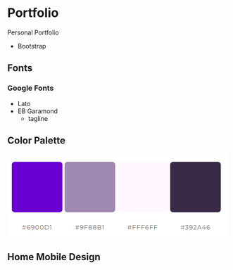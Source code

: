 # Portfolio
Personal Portfolio
- Bootstrap
## Fonts
### Google Fonts
- Lato
- EB Garamond
    - tagline
## Color Palette
![alt text](assetsreadme/portfolio-color-palette.png)


## Home Mobile Design
<!-- ![Home Mobile Design](assetsreadme/home-mobile-design.png) -->
